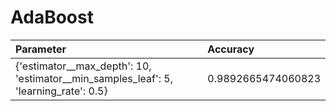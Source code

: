 # AdaBoost

| Parameter | Accuracy |
| :--- | :--- |
| {'estimator__max_depth': 10, 'estimator__min_samples_leaf': 5, 'learning_rate': 0.5} | 0.9892665474060823 |
